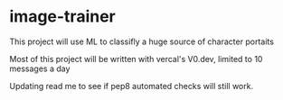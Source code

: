 # image-trainer
This project will use ML to classifly a huge source of character portaits

Most of this project will be written with vercal's V0.dev, limited to 10 messages a day

Updating read me to see if pep8 automated checks will still work.